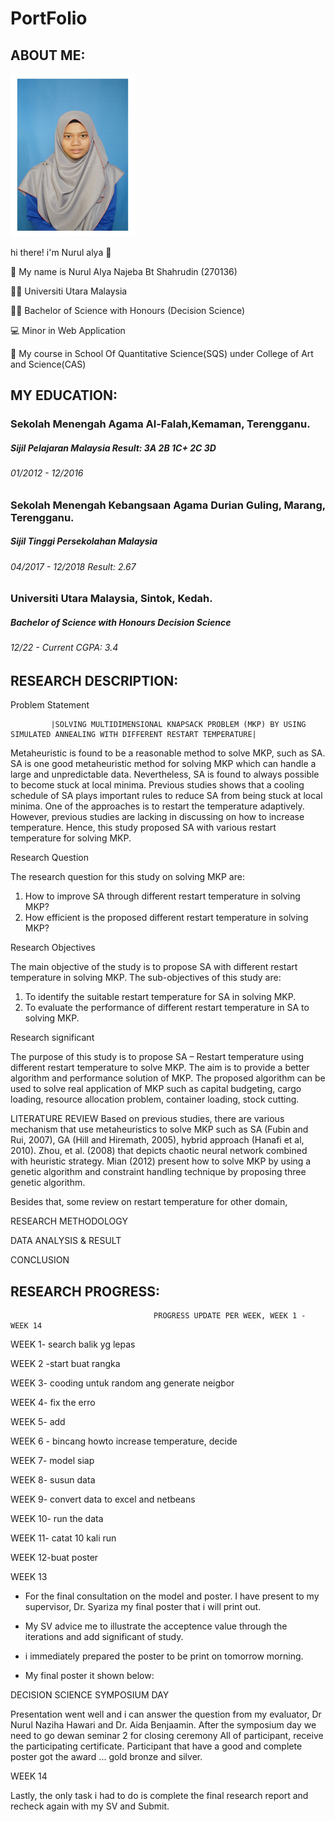 # PortFolio

## ABOUT ME:

<img src="https://github.com/nuruLalya67/PortFolio/blob/main/photo_2023-02-01_20-24-42.jpg" width="200" height="260"/>

hi there! i'm Nurul alya :wave:

  :woman_with_headscarf: My name is Nurul Alya Najeba Bt Shahrudin (270136)
 
   :woman_student: Universiti Utara Malaysia 
    
   :woman_student: Bachelor of Science with Honours (Decision Science) 
    
   :computer: Minor in Web Application
    
   :office: My course in School Of Quantitative Science(SQS) under College of Art and Science(CAS)

## MY EDUCATION:

 ### Sekolah Menengah Agama Al-Falah,Kemaman, Terengganu. ###
 
##### *Sijil Pelajaran Malaysia Result: 3A 2B 1C+ 2C 3D* #####

###### *01/2012 - 12/2016* ###### 

### Sekolah Menengah Kebangsaan Agama Durian Guling, Marang, Terengganu. ### 

##### *Sijil Tinggi Persekolahan Malaysia* #####

###### *04/2017 - 12/2018 Result: 2.67* ######

### Universiti Utara Malaysia, Sintok, Kedah. <br>

##### *Bachelor of Science with Honours Decision Science* #####  

###### *12/22 - Current CGPA: 3.4* ######

## RESEARCH DESCRIPTION:

Problem Statement


             |SOLVING MULTIDIMENSIONAL KNAPSACK PROBLEM (MKP) BY USING SIMULATED ANNEALING WITH DIFFERENT RESTART TEMPERATURE|


Metaheuristic is found to be a reasonable method to solve MKP, such as SA. SA is one good metaheuristic method for solving MKP which can handle a large and unpredictable data. Nevertheless, SA is found to always possible to become stuck at local minima. Previous studies shows that a cooling schedule of SA plays important rules to reduce SA from being stuck at local minima. One of the approaches is to restart the temperature adaptively. However, previous studies are lacking in discussing on how to increase temperature. Hence, this study proposed SA with various restart temperature for solving MKP.

Research Question

The research question for this study on solving MKP are:
1)	How to improve SA through different restart temperature in solving MKP?
2)	How efficient is the proposed different restart temperature in solving MKP?
	
Research Objectives

The main objective of the study is to propose SA with different restart temperature in solving MKP. The sub-objectives of this study are: 

1)	To identify the suitable restart temperature for SA in solving MKP.
2)	To evaluate the performance of different restart temperature in SA to solving MKP.

Research significant
 
The purpose of this study is to propose SA – Restart temperature using different restart temperature to solve MKP. The aim is to provide a better algorithm and performance solution of MKP. The proposed algorithm can be used to solve real application of MKP such as capital budgeting, cargo loading, resource allocation problem, container loading, stock cutting.

LITERATURE REVIEW
Based on previous studies, there are various mechanism that use metaheuristics to solve MKP such as SA (Fubin and Rui, 2007), GA (Hill and Hiremath, 2005), hybrid approach (Hanafi et al, 2010). Zhou, et al. (2008) that depicts chaotic neural network combined with heuristic strategy. Mian (2012) present how to solve MKP by using a genetic algorithm and constraint handling technique by proposing three genetic algorithm. 

Besides that, some review on restart temperature for other domain,


RESEARCH METHODOLOGY

DATA ANALYSIS & RESULT

CONCLUSION

## RESEARCH PROGRESS:

                                    PROGRESS UPDATE PER WEEK, WEEK 1 - WEEK 14

WEEK 1- search balik yg lepas

WEEK 2 -start buat rangka

WEEK 3- cooding untuk random ang generate neigbor

WEEK 4- fix the erro

WEEK 5- add 

WEEK 6 - bincang howto increase temperature, decide 

WEEK 7- model siap

WEEK 8- susun data

WEEK 9- convert data to excel and netbeans

WEEK 10- run the data

WEEK 11- catat 10 kali run

WEEK 12-buat poster


WEEK 13

* For the final consultation on the model and poster. I have present to my supervisor, Dr. Syariza my final poster that i will print out. 

* My SV advice me to illustrate the acceptence value through the iterations and add significant of study.

* i immediately prepared the poster to be print on tomorrow morning.

* My final poster it shown below:



DECISION SCIENCE SYMPOSIUM DAY

Presentation went well and i can answer the question from my evaluator, Dr Nurul Naziha Hawari and Dr. Aida Benjaamin.
After the symposium day we need to go dewan seminar 2 for closing ceremony
All of participant, receive the participating certificate.
Participant that have a good and complete poster got the award ... gold bronze and silver.


WEEK 14 

Lastly, the only task i had to do is complete the final research report and recheck again with my SV and Submit. 





